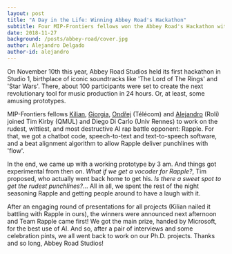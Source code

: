 ```yaml
---
layout: post
title: "A Day in the Life: Winning Abbey Road's Hackathon"
subtitle: Four MIP-Frontiers fellows won the Abbey Road's Hackathon with the Rapple - virtual rap-battle opponent.
date: 2018-11-27
background: /posts/abbey-road/cover.jpg
author: Alejandro Delgado
author-id: alejandro
---
```


On November 10th this year, Abbey Road Studios held its first hackathon in Studio 1, birthplace of iconic soundtracks like 'The Lord of The Rings' and 'Star Wars'. There, about 100 participants were set to create the next revolutionary tool for music production in 24 hours. Or, at least, some amusing prototypes.

MIP-Frontiers fellows [Kilian](/people#kilian), [Giorgia](/people#giorgia), [Ondřej](/people#ondrej) (Télécom) and [Alejandro](/people#alejandro) (Roli) joined Tim Kirby (QMUL) and Diego Di Carlo (Univ Rennes) to work on the rudest, wittiest, and most destructive AI rap battle opponent: Rapple. For that, we got a chatbot code, speech-to-text and text-to-speech software, and a beat alignment algorithm to allow Rapple deliver punchlines with 'flow'.

In the end, we came up with a working prototype by 3 am. And things got experimental from then on. *What if we get a vocoder for Rapple?*, Tim proposed, who actually went back home to get his. *Is there a sweet spot to get the rudest punchlines?*... All in all, we spent the rest of the night seasoning Rapple and getting people around to have a laugh with it.

After an engaging round of presentations for all projects (Kilian nailed it battling with Rapple in ours), the winners were announced next afternoon and Team Rapple came first! We got the main prize, handed by Microsoft, for the best use of AI. And so, after a pair of interviews and some celebration pints, we all went back to work on our Ph.D. projects. Thanks and so long, Abbey Road Studios!

